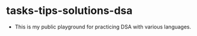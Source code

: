 # tasks-tips-solutions-dsa

- This is my public playground for practicing DSA with various languages.

